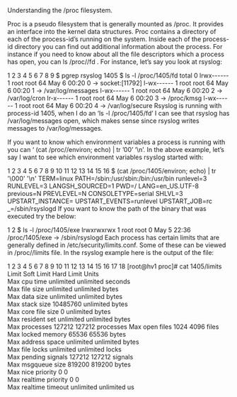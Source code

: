 Understanding the /proc filesystem.

Proc is a pseudo filesystem that is generally mounted as /proc. It provides an interface into the kernel data structures. Proc contains a directory of each of the process-id’s running on the system. Inside each of the process-id directory you can find out additional information about the process. For instance if you need to know about all the file descriptors which a process has open, you can ls /proc//fd . For instance, let’s say you look at rsyslog:

1
2
3
4
5
6
7
8
9
$ pgrep rsyslog
1405
$ ls -l /proc/1405/fd
total 0
lrwx------ 1 root root 64 May  6 00:20 0 -> socket:[11792]
l-wx------ 1 root root 64 May  6 00:20 1 -> /var/log/messages
l-wx------ 1 root root 64 May  6 00:20 2 -> /var/log/cron
lr-x------ 1 root root 64 May  6 00:20 3 -> /proc/kmsg
l-wx------ 1 root root 64 May  6 00:20 4 -> /var/log/secure
Rsyslog is running with process-id 1405, when I do an ‘ls -l /proc/1405/fd’ I can see that rsyslog has /var/log/messages open, which makes sense since rsyslog writes messages to /var/log/messages.

If you want to know which environment variables a process is running with you can ‘ (cat /proc//environ; echo) | tr ’00’ ‘\n’. In the above example, let’s say I want to see which environment variables rsyslog started with:

1
2
3
4
5
6
7
8
9
10
11
12
13
14
15
16
$  (cat /proc/1405/environ; echo) | tr '\000' '\n'
TERM=linux
PATH=/sbin:/usr/sbin:/bin:/usr/bin
runlevel=3
RUNLEVEL=3
LANGSH_SOURCED=1
PWD=/
LANG=en_US.UTF-8
previous=N
PREVLEVEL=N
CONSOLETYPE=serial
SHLVL=3
UPSTART_INSTANCE=
UPSTART_EVENTS=runlevel
UPSTART_JOB=rc
_=/sbin/rsyslogd
If you want to know the path of the binary that was executed try the below:

1
2
$ ls -l /proc/1405/exe
lrwxrwxrwx 1 root root 0 May  5 22:36 /proc/1405/exe -> /sbin/rsyslogd
Each process has certain limits that are generally defined in /etc/security/limits.conf. Some of these can be viewed in /proc//limits file. In the rsyslog example here is the output of the file:

1
2
3
4
5
6
7
8
9
10
11
12
13
14
15
16
17
18
[root@hv1 proc]# cat 1405/limits 
Limit                     Soft Limit           Hard Limit           Units     
Max cpu time              unlimited            unlimited            seconds   
Max file size             unlimited            unlimited            bytes     
Max data size             unlimited            unlimited            bytes     
Max stack size            10485760             unlimited            bytes     
Max core file size        0                    unlimited            bytes     
Max resident set          unlimited            unlimited            bytes     
Max processes             127212               127212               processes 
Max open files            1024                 4096                 files     
Max locked memory         65536                65536                bytes     
Max address space         unlimited            unlimited            bytes     
Max file locks            unlimited            unlimited            locks     
Max pending signals       127212               127212               signals   
Max msgqueue size         819200               819200               bytes     
Max nice priority         0                    0                    
Max realtime priority     0                    0                    
Max realtime timeout      unlimited            unlimited            us        

